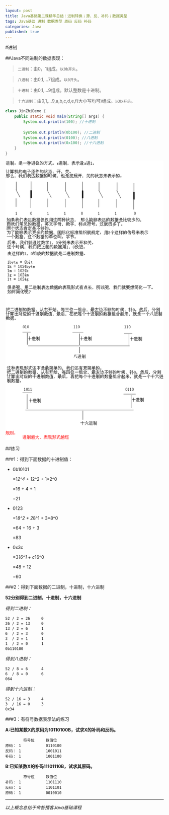 ```yaml
---
layout: post
title: Java基础第二课精华总结：进制转换；源、反、补码；数据类型
tags: Java基础 进制 数据类型 原码 反码 补码
categories: Java
published: true
---
```


#进制

##Java不同进制的数据表现：

>`二进制`：由0，1组成。`以0b开头`。

>`八进制`：由0,1,...7组成。`以0开头`。

>`十进制`：由0,1,...9组成。默认整数是十进制。

>`十六进制`：由0,1,...9,a,b,c,d,e,f(大小写均可)组成。`以0x开头`。

```Java
class JinZhiDemo {
	public static void main(String[] args) {
		System.out.println(100); //十进制
		
		System.out.println(0b100); //二进制
		System.out.println(0100); //八进制
		System.out.println(0x100); //十六进制
	}
}
```
![title](/static/img/Java基础第二课精华总结/进制概述以及二进制,八进制,十六进制图解.bmp "进制图解")

##练习

###1：得到下面数据的十进制值：

* 0b10101

	=1*2^4 + 1*2^2 + 1*2^0
	
	=16 + 4 + 1
	
	=21

* 0123

	=1*8^2 + 2*8^1 + 3*8^0
	
	=64 + 16 + 3
	
	=83

* 0x3c

	=3*16^1 + c*16^0
	
	=48 + 12
	
	=60
	
###2：得到下面数据的二进制，十进制，十六进制

**52分别得到二进制，十进制，十六进制**

*得到二进制：*

	52 / 2 = 26		0
	26 / 2 = 13		0
	13 / 2 = 6		1
	6  / 2 = 3		0
	3  / 2 = 1		1
	1  / 2 = 0		1
	0b110100

*得到八进制：*

	52 / 8 = 6		4
	6  / 8 = 0		6
	064

*得到十六进制：*

	52 / 16 = 3		4
	3  / 16 = 0		3
	0x34
	
###3：有符号数据表示法的练习

**A:已知某数X的原码为10110100B，试求X的补码和反码。**
		
			符号位		数值位
	原码：	1			0110100
	反码：	1			1001011
	补码：	1			1001100
	
	

**B:已知某数X的补码11101110B，试求其原码。**
	
			符号位		数值位
	补码：	1			1101110
	反码：	1			1101101
	原码：	1			0010010

----------

*以上概念总结于传智播客Java基础课程*